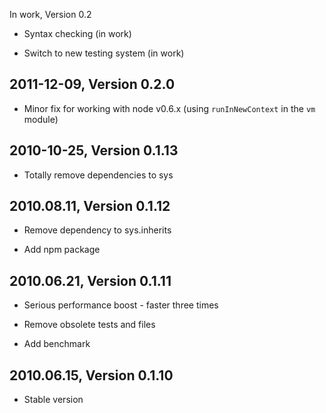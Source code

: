 In work, Version 0.2

* Syntax checking (in work)

* Switch to new testing system (in work)

2011-12-09, Version 0.2.0
-------
* Minor fix for working with node v0.6.x (using `runInNewContext` in the `vm` module)

2010-10-25, Version 0.1.13
-------

* Totally remove dependencies to sys

2010.08.11, Version 0.1.12
-------
* Remove dependency to sys.inherits

* Add npm package

2010.06.21, Version 0.1.11
-------
* Serious performance boost - faster three times

* Remove obsolete tests and files

* Add benchmark

2010.06.15, Version 0.1.10
-------
* Stable version